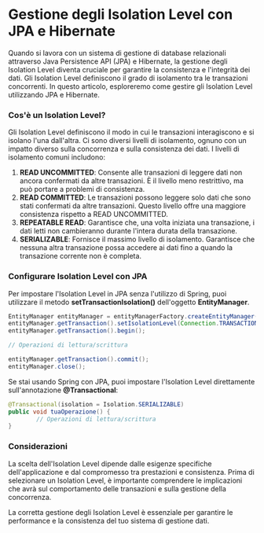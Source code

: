 # Gestione degli Isolation Level con JPA e Hibernate

Quando si lavora con un sistema di gestione di database relazionali attraverso Java Persistence API (JPA) e Hibernate, la gestione degli Isolation Level diventa cruciale per garantire la consistenza e l'integrità dei dati. Gli Isolation Level definiscono il grado di isolamento tra le transazioni concorrenti. In questo articolo, esploreremo come gestire gli Isolation Level utilizzando JPA e Hibernate.

### Cos'è un Isolation Level?

Gli Isolation Level definiscono il modo in cui le transazioni interagiscono e si isolano l'una dall'altra. Ci sono diversi livelli di isolamento, ognuno con un impatto diverso sulla concorrenza e sulla consistenza dei dati. I livelli di isolamento comuni includono:

1. **READ UNCOMMITTED**: Consente alle transazioni di leggere dati non ancora confermati da altre transazioni. È il livello meno restrittivo, ma può portare a problemi di consistenza.
1. **READ COMMITTED**: Le transazioni possono leggere solo dati che sono stati confermati da altre transazioni. Questo livello offre una maggiore consistenza rispetto a READ UNCOMMITTED. 
1. **REPEATABLE READ**: Garantisce che, una volta iniziata una transazione, i dati letti non cambieranno durante l'intera durata della transazione. 
1. **SERIALIZABLE**: Fornisce il massimo livello di isolamento. Garantisce che nessuna altra transazione possa accedere ai dati fino a quando la transazione corrente non è completa.

### Configurare Isolation Level con JPA

Per impostare l'Isolation Level in JPA senza l'utilizzo di Spring, puoi utilizzare il metodo **setTransactionIsolation()** dell'oggetto **EntityManager**.

```java
EntityManager entityManager = entityManagerFactory.createEntityManager();
entityManager.getTransaction().setIsolationLevel(Connection.TRANSACTION_SERIALIZABLE);
entityManager.getTransaction().begin();

// Operazioni di lettura/scrittura

entityManager.getTransaction().commit();
entityManager.close();
```

Se stai usando Spring con JPA, puoi impostare l'Isolation Level direttamente sull'annotazione **@Transactional**:

```java
@Transactional(isolation = Isolation.SERIALIZABLE)
public void tuaOperazione() {
        // Operazioni di lettura/scrittura
}
```

### Considerazioni

La scelta dell'Isolation Level dipende dalle esigenze specifiche dell'applicazione e dal compromesso tra prestazioni e consistenza. Prima di selezionare un Isolation Level, è importante comprendere le implicazioni che avrà sul comportamento delle transazioni e sulla gestione della concorrenza.

La corretta gestione degli Isolation Level è essenziale per garantire le performance e la consistenza del tuo sistema di gestione dati.